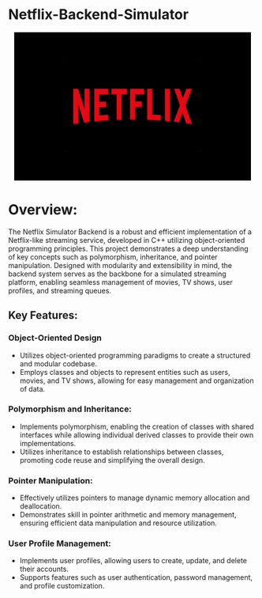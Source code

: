 # Netflix-Backend-Simulator

<p align="center">
  <img width="480" height="300" src="images/netflix.jpg">
</p>



# Overview:
The Netflix Simulator Backend is a robust and efficient implementation of a Netflix-like streaming service, developed in C++ utilizing object-oriented programming principles. This project demonstrates a deep understanding of key concepts such as polymorphism, inheritance, and pointer manipulation. Designed with modularity and extensibility in mind, the backend system serves as the backbone for a simulated streaming platform, enabling seamless management of movies, TV shows, user profiles, and streaming queues.
## Key Features:

### Object-Oriented Design

- Utilizes object-oriented programming paradigms to create a structured and modular codebase.
- Employs classes and objects to represent entities such as users, movies, and TV shows, allowing for easy management and organization of data.

### Polymorphism and Inheritance:

- Implements polymorphism, enabling the creation of classes with shared interfaces while allowing individual derived classes to provide their own implementations.
- Utilizes inheritance to establish relationships between classes, promoting code reuse and simplifying the overall design.

### Pointer Manipulation:

- Effectively utilizes pointers to manage dynamic memory allocation and deallocation.
- Demonstrates skill in pointer arithmetic and memory management, ensuring efficient data manipulation and resource utilization.

### User Profile Management:

- Implements user profiles, allowing users to create, update, and delete their accounts.
- Supports features such as user authentication, password management, and profile customization.
